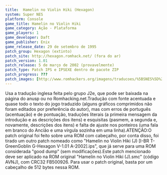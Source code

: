 ```yaml
---
title:  Hamelin no Violin Hiki (Hexagon)
system: Super NES
platform: Console
game_title: Hamelin no Violin Hiki
game_category: Ação - Plataforma
game_players: 1
game_developer: Daft
game_publisher: Enix
game_release_date: 29 de setembro de 1995
patch_group: Hexagon (extinto)
patch_site: http://hexagon.romhack.net/ (fora do ar)
patch_version: 1.01
patch_release: 5 de março de 2002 (provavelmente)
patch_type: Patch IPS e IPSEXE dentro de pacote ZIP
patch_progress: ???
patch_images: [http://www.romhackers.org/imagens/traducoes/%5BSNES%5D%20Hamelin%20no%20Violin%20Hiki%20-%20Hexagon%20-%201.png,http://www.romhackers.org/imagens/traducoes/%5BSNES%5D%20Hamelin%20no%20Violin%20Hiki%20-%20Hexagon%20-%202.png,http://www.romhackers.org/imagens/traducoes/%5BSNES%5D%20Hamelin%20no%20Violin%20Hiki%20-%20Hexagon%20-%203.png]
---
```

Usa a tradução inglesa feita pelo grupo J2e, que pode ser baixada na página do anusp ou no Romhacking.net.Tradução com fonte acentuada e quase todo o texto do jogo traduzido (alguns gráficos comprimidos não foram editados por preferência do autor), mas com erros de português (acentuação) e de pontuação, traduções literais (a primeira mensagem da introdução e as descrições dos itens) e esquisitas (pasmem, a segunda e, novamente, descrições dos itens) e falta de ajuste nos ponteiros (uma fala em branco do Ancião e uma vírgula sozinha em uma linha).ATENÇÃO:O patch original foi feito sobre uma ROM com cabeçalho, por conta disso, foi tirado um outro patch nomeado como "Hamelin no Violin Hiki (J) [I-BR T-GreenGoblin G-Hexagon V-1.01 A-2002].ips", que já serve para uma ROM considerada "good dump" (sem modificações).Este patch mencionado deve ser aplicado na ROM original "Hamelin no Violin Hiki (J).smc" (código AVNJ), com CRC32 FB500926. Para usar o patch original, basta por um cabeçalho de 512 bytes nessa ROM.